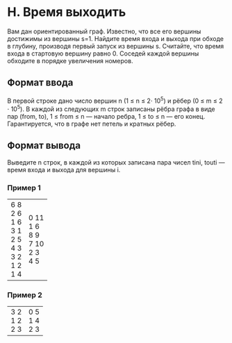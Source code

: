 # H. Время выходить

Вам дан ориентированный граф. Известно, что все его вершины достижимы из вершины s=1. Найдите время входа и выхода при обходе в глубину, производя первый запуск из вершины s. Считайте, что время входа в стартовую вершину равно 0. Соседей каждой вершины обходите в порядке увеличения номеров.

## Формат ввода

В первой строке дано число вершин n (1 ≤ n ≤ 2⋅ 10<sup>5</sup>) и рёбер (0 ≤ m ≤ 2 ⋅ 10<sup>5</sup>). 
В каждой из следующих m строк записаны рёбра графа в виде пар (from, to), 1 ≤ from ≤ n — начало ребра, 1 ≤ to ≤ n — его конец. Гарантируется, что в графе нет петель и кратных рёбер.

## Формат вывода

Выведите n строк, в каждой из которых записана пара чисел tini, touti — время входа и выхода для вершины i.

### Пример 1

<table><tr>
<td>
6 8<br>
2 6<br>
1 6<br>
3 1<br>
2 5<br>
4 3<br>
3 2<br>
1 2<br>
1 4
</td>
<td>
0 11<br>
1 6<br>
8 9<br>
7 10<br>
2 3<br>
4 5
</td>
</tr></table>

### Пример 2

<table><tr>
<td>
3 2<br>
1 2<br>
2 3
</td>
<td>
0 5<br>
1 4<br>
2 3
</td>
</tr></table>
